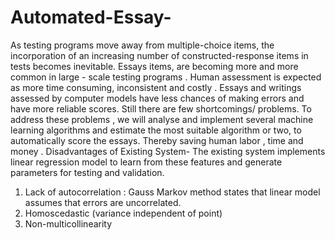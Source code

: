 # Automated-Essay-

As testing programs move away from multiple-choice items, the incorporation of
an increasing number of constructed-response items in tests becomes inevitable.
Essays items, are becoming more and more common in large - scale testing
programs . Human assessment is expected as more time consuming, inconsistent
and costly . Essays and writings assessed by computer models have less chances of
making errors and have more reliable scores. Still there are few shortcomings/
problems.
To address these problems , we will analyse and implement several machine
learning algorithms and estimate the most suitable algorithm or two, to
automatically score the essays. Thereby saving human labor , time and money .
Disadvantages of Existing System-
The existing system implements linear regression model to learn from these
features and generate parameters for testing and validation.
1. Lack of autocorrelation : Gauss Markov method states that linear model assumes
that errors are uncorrelated.
2. Homoscedastic (variance independent of point)
3. Non-multicollinearity
